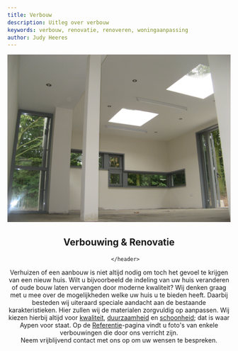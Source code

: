 ```yaml
---
title: Verbouw
description: Uitleg over verbouw
keywords: verbouw, renovatie, renoveren, woningaanpassing
author: Judy Heeres
---
```

<article class="blog full">
    <div class="image">
        <img src="/img/verbouw.jpg" alt="Header aypen">
    </div>
    <!-- Inner -->
    <div class="inner">
        <header>
            <h1>Verbouwing & Renovatie</h1>
          
        </header>
  <p>Verhuizen of een aanbouw is niet altijd nodig om toch het gevoel te krijgen van een nieuw huis. 
    Wilt u bijvoorbeeld de indeling van uw huis veranderen of oude bouw laten vervangen door moderne kwaliteit?
    Wij denken graag met u mee over de mogelijkheden welke uw huis u te bieden heeft. Daarbij besteden wij 
    uiteraard speciale aandacht aan de bestaande karakteristieken. Hier zullen wij de materialen zorgvuldig 
    op aanpassen. Wij kiezen hierbij altijd voor <a href="/kwaliteit">kwaliteit</a>, <a href="/duurzaam">duurzaamheid</a> en <a href="/schoonheid">schoonheid</a>; dat is waar Aypen voor staat.
    Op de <a href="/referenties">Referentie</a>-pagina vindt u foto's van enkele verbouwingen die door ons verricht zijn.<br /> 
    Neem vrijblijvend contact met ons op om uw wensen te bespreken.</p>        
        </div>
</article>
 